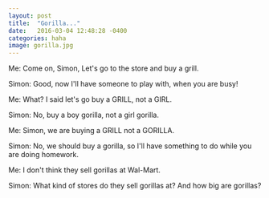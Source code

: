 ```yaml
---
layout: post
title:  "Gorilla..."
date:   2016-03-04 12:48:28 -0400
categories: haha
image: gorilla.jpg
---
```


Me: Come on, Simon, Let's go to the store and buy a grill.

Simon: Good, now I'll have someone to play with, when you are busy!

Me: What? I said let's go buy a GRILL, not a GIRL.

Simon: No, buy a boy gorilla, not a girl gorilla.

Me: Simon, we are buying a GRILL not a GORILLA.

Simon: No, we should buy a gorilla, so I'll have something to do while you are doing homework.

Me: I don't think they sell gorillas at Wal-Mart.

Simon: What kind of stores do they sell gorillas at? And how big are gorillas?
